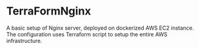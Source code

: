 # TerraFormNginx
A basic setup of Nginx server, deployed on dockerized AWS EC2 instance. The configuration uses Terraform script to setup the entire AWS infrastructure. 
